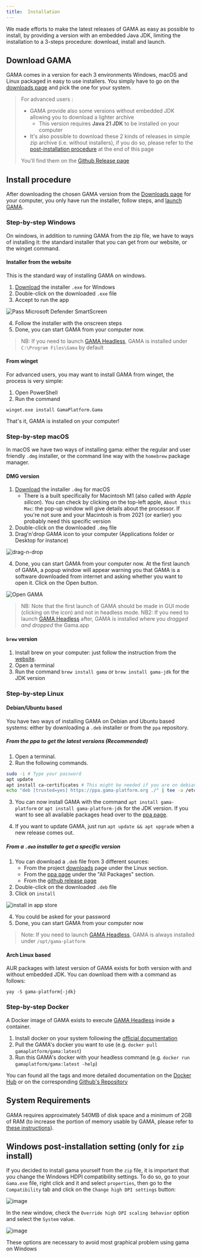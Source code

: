 ```yaml
---
title:  Installation
---
```



We made efforts to make the latest releases of GAMA as easy as possible to install, by providing a version with an embedded Java JDK, limiting the installation to a 3-steps procedure: download, install and launch.

## Download GAMA

GAMA comes in a version for each 3 environments Windows, macOS and Linux packaged in easy to use installers. You simply have to go on the [downloads page](https://gama-platform.org/download) and pick the one for your system.

> For advanced users : 
> * GAMA provide also some versions without embedded JDK allowing you to download a lighter archive
>   * This version requires **Java 21 JDK** to be installed on your computer
> * It's also possible to download these 2 kinds of releases in simple zip archive (i.e. without installers), if you do so, please refer to the [post-installation procedure](#windows-post-installation-setting-only-for-zip-install) at the end of this page
> 
> You'll find them on the [Github Release page](https://github.com/gama-platform/gama/releases/latest)


## Install procedure

After downloading the chosen GAMA version from the [Downloads page](https://gama-platform.org/download) for your computer, you only have run the installer, follow steps, and [launch GAMA](Launching).

### Step-by-step Windows

On windows, in addition to running GAMA from the zip file, we have to ways of installing it: the standard installer that you can get from our website, or the winget command.

#### Installer from the website
This is the standard way of installing GAMA on windows.
1. [Download](https://gama-platform.org/download) the installer `.exe` for Windows
1. Double-click on the downloaded `.exe` file
1. Accept to run the app

![Pass Microsoft Defender SmartScreen](/resources/images/Installation/gamaInstall-windows1.png)

4. Follow the installer with the onscreen steps
5. Done, you can start GAMA from your computer now.

> NB: If you need to launch [GAMA Headless](RunningHeadless), GAMA is installed under `C:\Program Files\Gama` by default

#### From winget
For advanced users, you may want to install GAMA from winget, the process is very simple:
1. Open PowerShell
2. Run the command
```
winget.exe install GamaPlatform.Gama
```
That's it, GAMA is installed on your computer!



### Step-by-step macOS

In macOS we have two ways of installing gama: either the regular and user friendly `.dmg` installer, or the command line way with the `homebrew` package manager.

#### DMG version

1. [Download](https://gama-platform.org/download) the installer `.dmg` for macOS
    * There is a built specifically for Macintosh M1 (also called *with Apple silicon*). You can check by clicking on the top-left apple, `About this Mac`: the pop-up window will give details about the processor. If you're not sure and your Macintosh is from 2021 (or earlier) you probably need this specific version
1. Double-click on the downloaded `.dmg` file
1. Drag'n'drop GAMA icon to your computer (Applications folder or Desktop for instance)

![drag-n-drop](/resources/images/Installation/macOS-dragndrop.jpg)

4. Done, you can start GAMA from your computer now. At the first launch of GAMA, a popup window will appear warning you that GAMA is a software downloaded from internet and asking whether you want to open it. Click on the Open button.

![Open GAMA](/resources/images/Installation/macOS-confirmOpen.png)

> NB: Note that the first launch of GAMA should be made in GUI mode (clicking on the icon) and not in headless mode.
> NB2: If you need to launch [GAMA Headless](RunningHeadless) after, GAMA is installed where you _dragged and dropped_ the Gama.app

#### `brew` version

1. Install brew on your computer: just follow the instruction from the [website](https://brew.sh/).
2. Open a terminal
3. Run the command `brew install gama` or `brew install gama-jdk` for the JDK version


### Step-by-step Linux

#### Debian/Ubuntu based

You have two ways of installing GAMA on Debian and Ubuntu based systems: either by downloading a `.deb` installer or from the `ppa` repository.

##### From the ppa to get the latest versions (Recommended)

1. Open a terminal.
2. Run the following commands.
```bash
sudo -i # Type your password
apt update
apt install ca-certificates # This might be needed if you are on debian, install it just in case
echo "deb [trusted=yes] https://ppa.gama-platform.org ./" | tee -a /etc/apt/sources.list
```
3. You can now install GAMA with the command `apt install gama-platform` or `apt install gama-platform-jdk` for the JDK version. If you want to see all available packages head over to the [ppa page](https://ppa.gama-platform.org/).

4. If you want to update GAMA, just run `apt update && apt upgrade` when a new release comes out.

##### From a `.deb` installer to get a specific version

1. You can download a `.deb` file from 3 different sources:
    - From the project [downloads](https://gama-platform.org/download) page under the Linux section.
    - From the [ppa page](https://ppa.gama-platform.org/) under the "All Packages" section.
    - From the [github release page](https://github.com/gama-platform/gama/releases)
2. Double-click on the downloaded `.deb` file
3. Click on `install`

![install in app store](/resources/images/Installation/ubuntuinstall.png)

4. You could be asked for your password
5. Done, you can start GAMA from your computer now 

> Note: If you need to launch [GAMA Headless](RunningHeadless), GAMA is always installed under `/opt/gama-platform`

#### Arch Linux based

AUR packages with latest version of GAMA exists for both version with and without embedded JDK. You can download them with a command as follows:

```
yay -S gama-platform{-jdk}
```

### Step-by-step Docker

A Docker image of GAMA exists to execute [GAMA Headless](RunningHeadless) inside a container.

1. Install docker on your system following the [official documentation](https://docs.docker.com/engine/install/)
1. Pull the GAMA's docker you want to use (e.g. `docker pull gamaplatform/gama:latest`)
1. Run this GAMA's docker with your headless command (e.g. `docker run gamaplatform/gama:latest -help`)

You can found all the tags and more detailed documentation on the [Docker Hub](https://hub.docker.com/r/gamaplatform/gama) or on the corresponding [Github's Repository](https://github.com/gama-platform/gama.docker)

## System Requirements

GAMA requires approximately 540MB of disk space and a minimum of 2GB of RAM (to increase the portion of memory usable by GAMA, please refer to [these instructions](Troubleshooting#Memory_problems)). 

## Windows post-installation setting (only for `zip` install)

If you decided to install gama yourself from the `zip` file, it is important that you change the Windows HDPI compatibility settings.
To do so, go to your `Gama.exe` file, right click and it and select `properties`, then go to the `Compatibility` tab and click on the `Change high DPI settings` button:

![image](https://user-images.githubusercontent.com/6374469/226245626-d9e0652d-82e3-445f-839f-a0892dbc4a62.png)

In the new window, check the `Override high DPI scaling behavior` option and select the `System` value. 

![image](https://user-images.githubusercontent.com/6374469/226247023-d233cd47-919b-48cc-804d-000c3d72c8ef.png)

These options are necessary to avoid most graphical problem using gama on Windows
